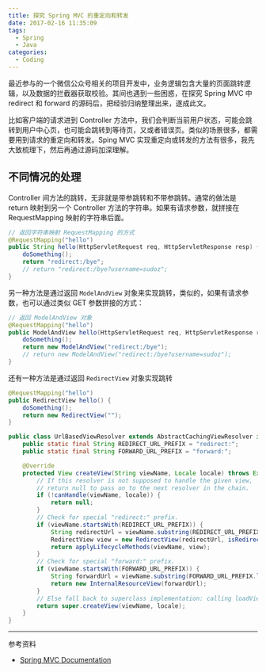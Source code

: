 ```yaml
---
title: 探究 Spring MVC 的重定向和转发
date: 2017-02-16 11:35:09
tags:
  - Spring
  - Java
categories:
  - Coding
---
```


最近参与的一个微信公众号相关的项目开发中，业务逻辑包含大量的页面跳转逻辑，以及数据的拦截器获取校验。其间也遇到一些困惑，在探究 Spring MVC 中 redirect 和 forward 的源码后，把经验归纳整理出来，遂成此文。

<!-- more -->

比如客户端的请求进到 Controller 方法中，我们会判断当前用户状态，可能会跳转到用户中心页，也可能会跳转到等待页，又或者错误页。类似的场景很多，都需要用到请求的重定向和转发。Sping MVC 实现重定向或转发的方法有很多，我先大致梳理下，然后再通过源码加深理解。

## 不同情况的处理

Controller 间方法的跳转，无非就是带参跳转和不带参跳转。通常的做法是 return 映射到另一个 Controller 方法的字符串。如果有请求参数，就拼接在 RequestMapping 映射的字符串后面。

```java
// 返回字符串映射 RequestMapping 的方式
@RequestMapping("hello")
public String hello(HttpServletRequest req, HttpServletResponse resp) {
    doSomething();
    return "redirect:/bye";
    // return "redirect:/bye?username=sudoz";
}
```

另一种方法是通过返回 `ModelAndView` 对象来实现跳转，类似的，如果有请求参数，也可以通过类似 GET 参数拼接的方式：

```java
// 返回 ModelAndView 对象
@RequestMapping("hello")
public ModelAndView hello(HttpServletRequest req, HttpServletResponse resp) {
    doSomething();
    return new ModelAndView("redirect:/bye");
    // return new ModelAndView("redirect:/bye?username=sudoz");
}
```

还有一种方法是通过返回 `RedirectView` 对象实现跳转

```java
@RequestMapping("hello")
public RedirectView hello() {
    doSomething();
    return new RedirectView("");
}
```

```java
public class UrlBasedViewResolver extends AbstractCachingViewResolver implements Ordered {
    public static final String REDIRECT_URL_PREFIX = "redirect:";
    public static final String FORWARD_URL_PREFIX = "forward:";

    @Override
    protected View createView(String viewName, Locale locale) throws Exception {
        // If this resolver is not supposed to handle the given view,
        // return null to pass on to the next resolver in the chain.
        if (!canHandle(viewName, locale)) {
            return null;
        }
        // Check for special "redirect:" prefix.
        if (viewName.startsWith(REDIRECT_URL_PREFIX)) {
            String redirectUrl = viewName.substring(REDIRECT_URL_PREFIX.length());
            RedirectView view = new RedirectView(redirectUrl, isRedirectContextRelative(), isRedirectHttp10Compatible());
            return applyLifecycleMethods(viewName, view);
        }
        // Check for special "forward:" prefix.
        if (viewName.startsWith(FORWARD_URL_PREFIX)) {
            String forwardUrl = viewName.substring(FORWARD_URL_PREFIX.length());
            return new InternalResourceView(forwardUrl);
        }
        // Else fall back to superclass implementation: calling loadView.
        return super.createView(viewName, locale);
    }
}
```

********************************************

参考资料
- [Spring MVC Documentation](https://docs.spring.io/spring/docs/current/spring-framework-reference/html/mvc.html)